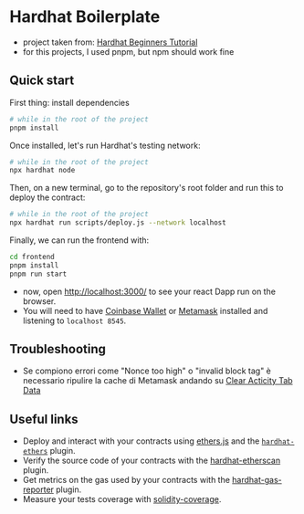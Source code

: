 # Hardhat Boilerplate

- project taken from: [Hardhat Beginners Tutorial](https://hardhat.org/tutorial)
- for this projects, I used pnpm, but npm should work fine

## Quick start

First thing: install dependencies

```sh
# while in the root of the project
pnpm install
```

Once installed, let's run Hardhat's testing network:

```sh
# while in the root of the project
npx hardhat node
```

Then, on a new terminal, go to the repository's root folder and run this to deploy the contract:

```sh
# while in the root of the project
npx hardhat run scripts/deploy.js --network localhost
```

Finally, we can run the frontend with:

```sh
cd frontend
pnpm install
pnpm run start
```

- now, open [http://localhost:3000/](http://localhost:3000/) to see your react Dapp run on the browser.
- You will need to have [Coinbase Wallet](https://www.coinbase.com/wallet) or [Metamask](https://metamask.io) installed and listening to `localhost 8545`.


## Troubleshooting
- Se compiono errori come "Nonce too high" o "invalid block tag" è necessario ripulire la cache di Metamask andando su [Clear Acticity Tab Data](chrome-extension://nkbihfbeogaeaoehlefnkodbefgpgknn/home.html#settings/advanced)


## Useful links
- Deploy and interact with your contracts using [ethers.js](https://docs.ethers.io/v5/) and the [`hardhat-ethers`](https://hardhat.org/hardhat-runner/plugins/nomiclabs-hardhat-ethers) plugin.
- Verify the source code of your contracts with the [hardhat-etherscan](https://hardhat.org/hardhat-runner/plugins/nomiclabs-hardhat-etherscan) plugin.
- Get metrics on the gas used by your contracts with the [hardhat-gas-reporter](https://github.com/cgewecke/hardhat-gas-reporter) plugin.
- Measure your tests coverage with [solidity-coverage](https://github.com/sc-forks/solidity-coverage).
